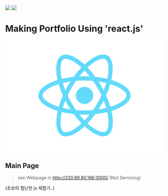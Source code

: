 
<img src="https://img.shields.io/badge/React-skyblue?style=flat&logo=react&logoColor=white"/>
<img src="https://img.shields.io/badge/Css-blue?style=flat&logo=css3&logoColor=white"/>

# Making Portfolio Using 'react.js'

<img src='./src/img/logo.svg'>


## Main Page




> see Webpage in http://220.89.80.166:3000/ (Not Servicing)

(초보의 험난한 js 체험기..) 
